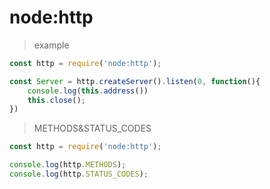 # node:http

> example

``` js
const http = require('node:http');

const Server = http.createServer().listen(0, function(){
    console.log(this.address())
    this.close();
})
```

> METHODS&STATUS_CODES

``` js
const http = require('node:http');

console.log(http.METHODS);
console.log(http.STATUS_CODES);
```
